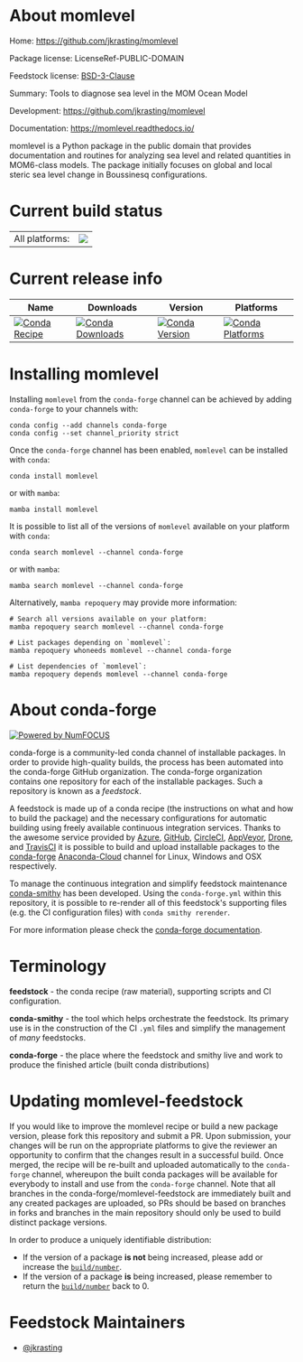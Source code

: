 About momlevel
==============

Home: https://github.com/jkrasting/momlevel

Package license: LicenseRef-PUBLIC-DOMAIN

Feedstock license: [BSD-3-Clause](https://github.com/conda-forge/momlevel-feedstock/blob/main/LICENSE.txt)

Summary: Tools to diagnose sea level in the MOM Ocean Model

Development: https://github.com/jkrasting/momlevel

Documentation: https://momlevel.readthedocs.io/

momlevel is a Python package in the public domain that provides
documentation and routines for analyzing sea level and related
quantities in MOM6-class models. The package initially focuses
on global and local steric sea level change in Boussinesq configurations.


Current build status
====================


<table><tr><td>All platforms:</td>
    <td>
      <a href="https://dev.azure.com/conda-forge/feedstock-builds/_build/latest?definitionId=18139&branchName=main">
        <img src="https://dev.azure.com/conda-forge/feedstock-builds/_apis/build/status/momlevel-feedstock?branchName=main">
      </a>
    </td>
  </tr>
</table>

Current release info
====================

| Name | Downloads | Version | Platforms |
| --- | --- | --- | --- |
| [![Conda Recipe](https://img.shields.io/badge/recipe-momlevel-green.svg)](https://anaconda.org/conda-forge/momlevel) | [![Conda Downloads](https://img.shields.io/conda/dn/conda-forge/momlevel.svg)](https://anaconda.org/conda-forge/momlevel) | [![Conda Version](https://img.shields.io/conda/vn/conda-forge/momlevel.svg)](https://anaconda.org/conda-forge/momlevel) | [![Conda Platforms](https://img.shields.io/conda/pn/conda-forge/momlevel.svg)](https://anaconda.org/conda-forge/momlevel) |

Installing momlevel
===================

Installing `momlevel` from the `conda-forge` channel can be achieved by adding `conda-forge` to your channels with:

```
conda config --add channels conda-forge
conda config --set channel_priority strict
```

Once the `conda-forge` channel has been enabled, `momlevel` can be installed with `conda`:

```
conda install momlevel
```

or with `mamba`:

```
mamba install momlevel
```

It is possible to list all of the versions of `momlevel` available on your platform with `conda`:

```
conda search momlevel --channel conda-forge
```

or with `mamba`:

```
mamba search momlevel --channel conda-forge
```

Alternatively, `mamba repoquery` may provide more information:

```
# Search all versions available on your platform:
mamba repoquery search momlevel --channel conda-forge

# List packages depending on `momlevel`:
mamba repoquery whoneeds momlevel --channel conda-forge

# List dependencies of `momlevel`:
mamba repoquery depends momlevel --channel conda-forge
```


About conda-forge
=================

[![Powered by
NumFOCUS](https://img.shields.io/badge/powered%20by-NumFOCUS-orange.svg?style=flat&colorA=E1523D&colorB=007D8A)](https://numfocus.org)

conda-forge is a community-led conda channel of installable packages.
In order to provide high-quality builds, the process has been automated into the
conda-forge GitHub organization. The conda-forge organization contains one repository
for each of the installable packages. Such a repository is known as a *feedstock*.

A feedstock is made up of a conda recipe (the instructions on what and how to build
the package) and the necessary configurations for automatic building using freely
available continuous integration services. Thanks to the awesome service provided by
[Azure](https://azure.microsoft.com/en-us/services/devops/), [GitHub](https://github.com/),
[CircleCI](https://circleci.com/), [AppVeyor](https://www.appveyor.com/),
[Drone](https://cloud.drone.io/welcome), and [TravisCI](https://travis-ci.com/)
it is possible to build and upload installable packages to the
[conda-forge](https://anaconda.org/conda-forge) [Anaconda-Cloud](https://anaconda.org/)
channel for Linux, Windows and OSX respectively.

To manage the continuous integration and simplify feedstock maintenance
[conda-smithy](https://github.com/conda-forge/conda-smithy) has been developed.
Using the ``conda-forge.yml`` within this repository, it is possible to re-render all of
this feedstock's supporting files (e.g. the CI configuration files) with ``conda smithy rerender``.

For more information please check the [conda-forge documentation](https://conda-forge.org/docs/).

Terminology
===========

**feedstock** - the conda recipe (raw material), supporting scripts and CI configuration.

**conda-smithy** - the tool which helps orchestrate the feedstock.
                   Its primary use is in the construction of the CI ``.yml`` files
                   and simplify the management of *many* feedstocks.

**conda-forge** - the place where the feedstock and smithy live and work to
                  produce the finished article (built conda distributions)


Updating momlevel-feedstock
===========================

If you would like to improve the momlevel recipe or build a new
package version, please fork this repository and submit a PR. Upon submission,
your changes will be run on the appropriate platforms to give the reviewer an
opportunity to confirm that the changes result in a successful build. Once
merged, the recipe will be re-built and uploaded automatically to the
`conda-forge` channel, whereupon the built conda packages will be available for
everybody to install and use from the `conda-forge` channel.
Note that all branches in the conda-forge/momlevel-feedstock are
immediately built and any created packages are uploaded, so PRs should be based
on branches in forks and branches in the main repository should only be used to
build distinct package versions.

In order to produce a uniquely identifiable distribution:
 * If the version of a package **is not** being increased, please add or increase
   the [``build/number``](https://docs.conda.io/projects/conda-build/en/latest/resources/define-metadata.html#build-number-and-string).
 * If the version of a package **is** being increased, please remember to return
   the [``build/number``](https://docs.conda.io/projects/conda-build/en/latest/resources/define-metadata.html#build-number-and-string)
   back to 0.

Feedstock Maintainers
=====================

* [@jkrasting](https://github.com/jkrasting/)

